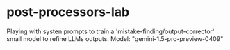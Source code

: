 # post-processors-lab
Playing with systen prompts to train a 'mistake-finding/output-corrector' small model to refine LLMs outputs.
Model: "gemini-1.5-pro-preview-0409"
